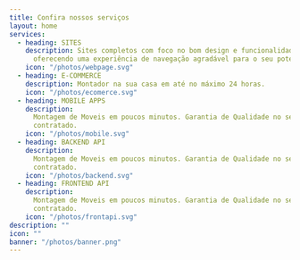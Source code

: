 ```yaml
---
title: Confira nossos serviços
layout: home
services:
  - heading: SITES
    description: Sites completos com foco no bom design e funcionalidade,
      oferecendo uma experiência de navegação agradável para o seu potencial cliente.
    icon: "/photos/webpage.svg"
  - heading: E-COMMERCE
    description: Montador na sua casa em até no máximo 24 horas.
    icon: "/photos/ecomerce.svg"
  - heading: MOBILE APPS
    description:
      Montagem de Moveis em poucos minutos. Garantia de Qualidade no serviço
      contratado.
    icon: "/photos/mobile.svg"
  - heading: BACKEND API
    description:
      Montagem de Moveis em poucos minutos. Garantia de Qualidade no serviço
      contratado.
    icon: "/photos/backend.svg"
  - heading: FRONTEND API
    description:
      Montagem de Moveis em poucos minutos. Garantia de Qualidade no serviço
      contratado.
    icon: "/photos/frontapi.svg"
description: ""
icon: ""
banner: "/photos/banner.png"
---
```

